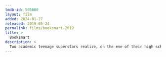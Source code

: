 ```yaml
---
tmdb-id: 505600
layout: film
added: 2024-01-27
released: 2019-05-24
permalink: films/booksmart-2019
title: >
  Booksmart
description: >
  Two academic teenage superstars realize, on the eve of their high school graduation, that they should have worked less and played more. Determined to never fall short of their peers, the girls set out on a mission to cram four years of fun into one night.
---
```


